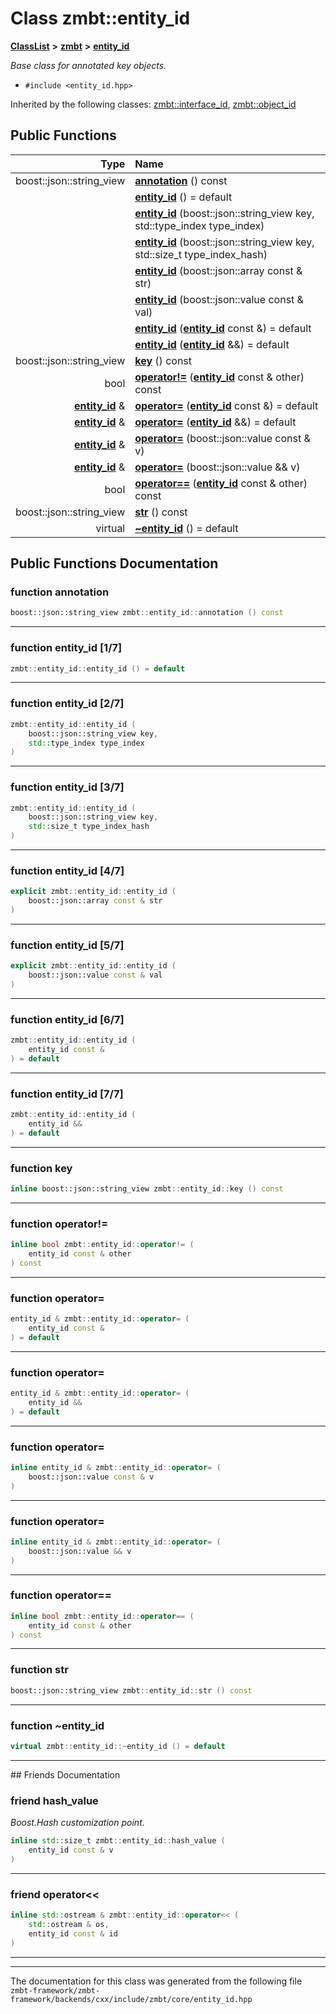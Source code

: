

# Class zmbt::entity\_id



[**ClassList**](annotated.md) **>** [**zmbt**](namespacezmbt.md) **>** [**entity\_id**](classzmbt_1_1entity__id.md)



_Base class for annotated key objects._ 

* `#include <entity_id.hpp>`





Inherited by the following classes: [zmbt::interface\_id](classzmbt_1_1interface__id.md),  [zmbt::object\_id](classzmbt_1_1object__id.md)
































## Public Functions

| Type | Name |
| ---: | :--- |
|  boost::json::string\_view | [**annotation**](#function-annotation) () const<br> |
|   | [**entity\_id**](#function-entity_id-17) () = default<br> |
|   | [**entity\_id**](#function-entity_id-27) (boost::json::string\_view key, std::type\_index type\_index) <br> |
|   | [**entity\_id**](#function-entity_id-37) (boost::json::string\_view key, std::size\_t type\_index\_hash) <br> |
|   | [**entity\_id**](#function-entity_id-47) (boost::json::array const & str) <br> |
|   | [**entity\_id**](#function-entity_id-57) (boost::json::value const & val) <br> |
|   | [**entity\_id**](#function-entity_id-67) ([**entity\_id**](classzmbt_1_1entity__id.md) const &) = default<br> |
|   | [**entity\_id**](#function-entity_id-77) ([**entity\_id**](classzmbt_1_1entity__id.md) &&) = default<br> |
|  boost::json::string\_view | [**key**](#function-key) () const<br> |
|  bool | [**operator!=**](#function-operator) ([**entity\_id**](classzmbt_1_1entity__id.md) const & other) const<br> |
|  [**entity\_id**](classzmbt_1_1entity__id.md) & | [**operator=**](#function-operator_1) ([**entity\_id**](classzmbt_1_1entity__id.md) const &) = default<br> |
|  [**entity\_id**](classzmbt_1_1entity__id.md) & | [**operator=**](#function-operator_2) ([**entity\_id**](classzmbt_1_1entity__id.md) &&) = default<br> |
|  [**entity\_id**](classzmbt_1_1entity__id.md) & | [**operator=**](#function-operator_3) (boost::json::value const & v) <br> |
|  [**entity\_id**](classzmbt_1_1entity__id.md) & | [**operator=**](#function-operator_4) (boost::json::value && v) <br> |
|  bool | [**operator==**](#function-operator_5) ([**entity\_id**](classzmbt_1_1entity__id.md) const & other) const<br> |
|  boost::json::string\_view | [**str**](#function-str) () const<br> |
| virtual  | [**~entity\_id**](#function-entity_id) () = default<br> |




























## Public Functions Documentation




### function annotation 

```C++
boost::json::string_view zmbt::entity_id::annotation () const
```




<hr>



### function entity\_id [1/7]

```C++
zmbt::entity_id::entity_id () = default
```




<hr>



### function entity\_id [2/7]

```C++
zmbt::entity_id::entity_id (
    boost::json::string_view key,
    std::type_index type_index
) 
```




<hr>



### function entity\_id [3/7]

```C++
zmbt::entity_id::entity_id (
    boost::json::string_view key,
    std::size_t type_index_hash
) 
```




<hr>



### function entity\_id [4/7]

```C++
explicit zmbt::entity_id::entity_id (
    boost::json::array const & str
) 
```




<hr>



### function entity\_id [5/7]

```C++
explicit zmbt::entity_id::entity_id (
    boost::json::value const & val
) 
```




<hr>



### function entity\_id [6/7]

```C++
zmbt::entity_id::entity_id (
    entity_id const &
) = default
```




<hr>



### function entity\_id [7/7]

```C++
zmbt::entity_id::entity_id (
    entity_id &&
) = default
```




<hr>



### function key 

```C++
inline boost::json::string_view zmbt::entity_id::key () const
```




<hr>



### function operator!= 

```C++
inline bool zmbt::entity_id::operator!= (
    entity_id const & other
) const
```




<hr>



### function operator= 

```C++
entity_id & zmbt::entity_id::operator= (
    entity_id const &
) = default
```




<hr>



### function operator= 

```C++
entity_id & zmbt::entity_id::operator= (
    entity_id &&
) = default
```




<hr>



### function operator= 

```C++
inline entity_id & zmbt::entity_id::operator= (
    boost::json::value const & v
) 
```




<hr>



### function operator= 

```C++
inline entity_id & zmbt::entity_id::operator= (
    boost::json::value && v
) 
```




<hr>



### function operator== 

```C++
inline bool zmbt::entity_id::operator== (
    entity_id const & other
) const
```




<hr>



### function str 

```C++
boost::json::string_view zmbt::entity_id::str () const
```




<hr>



### function ~entity\_id 

```C++
virtual zmbt::entity_id::~entity_id () = default
```




<hr>## Friends Documentation





### friend hash\_value 

_Boost.Hash customization point._ 
```C++
inline std::size_t zmbt::entity_id::hash_value (
    entity_id const & v
) 
```




<hr>



### friend operator&lt;&lt; 

```C++
inline std::ostream & zmbt::entity_id::operator<< (
    std::ostream & os,
    entity_id const & id
) 
```




<hr>

------------------------------
The documentation for this class was generated from the following file `zmbt-framework/zmbt-framework/backends/cxx/include/zmbt/core/entity_id.hpp`

